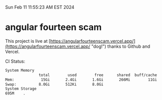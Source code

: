 Sun Feb 11 11:55:23 AM EST 2024

# angular fourteen scam


This project is live at [https://angularfourteenscam.vercel.app/](https://angularfourteenscam.vercel.app/ "dog!") thanks to Github and Vercel.

CI Status: 

```bash
System Memory
               total        used        free      shared  buff/cache   available
Mem:            15Gi       2.4Gi       1.6Gi       266Mi        11Gi        12Gi
Swap:          8.0Gi       512Ki       8.0Gi
System Storage
695M	.
